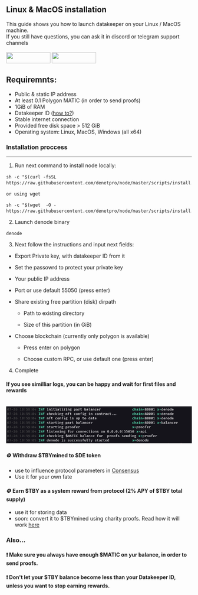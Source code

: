 Linux & MacOS installation 
------------------

This guide shows you how to launch datakeeper on your Linux / MacOS machine.\
If you still have questions, you can ask it in discord or telegram support channels\
</br><img src="https://img.shields.io/badge/Telegram-2CA5E0?style=for-the-badge&logo=telegram&logoColor=white" height="30" width="120"/> 
<img src="https://img.shields.io/badge/Discord-5865F2?style=for-the-badge&logo=discord&logoColor=white" height="30" width="120"/> 


## Requiremnts:
- Public & static IP address
- At least 0.1 Polygon MATIC (in order to send proofs)
- 1GiB of RAM
- Datakeeper ID ([how to?](./doc/get_id.md))
- Stable internet connection
- Provided free disk space > 512 GiB
- Operating system: Linux, MacOS, Windows (all x64)

<!--
    Hello, this is step by step instruction on how to start your first DeNet Datakeeper node with Linux, and start earning money, providing your free disk space.
    First of all you should have Datakeeper ID created, watch how to do it in our last video, link will be down below.

    So, let's get started !
-->
### Installation proccess
------------------
<!--
    First, we should have node installed, so run this command. All commands will be also attached below.
--> 

1. Run next command to install node locally:

```console
sh -c "$(curl -fsSL https://raw.githubusercontent.com/denetpro/node/master/scripts/install.sh)"
```
    or using wget

```console
sh -c "$(wget  -O - https://raw.githubusercontent.com/denetpro/node/master/scripts/install.sh)"
```

2. Launch denode binary
```console
denode
```

3. Next follow the instructions and input next fields:

- Export Private key, with datakeeper ID from it

- Set the passowrd to protect your private key

- Your public IP address

- Port or use default 55050 (press enter)

- Share existing free partition (disk) dirpath

    - Path to existing directory

    - Size of this partition (in GiB)
- Choose blockchain (currently only polygon is available)

    - Press enter on polygon

    - Choose custom RPC, or use default one (press enter)


4. Complete


#### If you see similliar logs, you can be happy and wait for first files and rewards
</br><img src="imgs/start_logs.png" width="550"/>

#### 🪙 Withdraw $TBYmined to $DE token
- use to influence protocol parameters in [Consensus](https://consensus.denet.app/#welcome_to_consensus)
- Use it for your own fate

#### 🪙 Earn $TBY as a system reward from protocol  (2% APY of $TBY total supply)
- use it for storing data
- soon: convert it to $TBYmined using charity proofs. Read how it will work [here](https://medium.com/denetpro/denet-storage-protocol-v3-to-address-key-challenge-of-decentralization-f19b9041b0fa#:~:text=close%20the%20deposit.-,Charity%20Proof,-%3A%20The%20DeNet)

### Also...
#### ❗️ Make sure you always have enough $MATIC on yur balance, in order to send proofs.
#### ❗️ Don't let your $TBY balance become less than your Datakeeper ID, unless you want to stop earning rewards.
